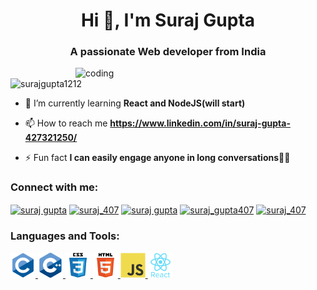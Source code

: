 <h1 align="center">Hi 👋, I'm Suraj Gupta</h1>
<h3 align="center">A passionate Web developer from India</h3>

<img align="right" alt="coding" width="400" src="https://cdn.dribbble.com/users/1019864/screenshots/3079099/codeloop.gif">

<p align="left"> <img src="https://komarev.com/ghpvc/?username=surajgupta1212&label=Profile%20views&color=0e75b6&style=flat" alt="surajgupta1212" /> </p>

- 🌱 I’m currently learning **React and NodeJS(will start)**

- 📫 How to reach me **https://www.linkedin.com/in/suraj-gupta-427321250/**

- ⚡ Fun fact **I can easily engage anyone in long conversations🤷‍♂️**

<h3 align="left">Connect with me:</h3>
<p align="left">
<a href="https://linkedin.com/in/suraj gupta" target="blank"><img align="center" src="https://raw.githubusercontent.com/rahuldkjain/github-profile-readme-generator/master/src/images/icons/Social/linked-in-alt.svg" alt="suraj gupta" height="30" width="40" /></a>
<a href="https://www.codechef.com/users/suraj_407" target="blank"><img align="center" src="https://cdn.jsdelivr.net/npm/simple-icons@3.1.0/icons/codechef.svg" alt="suraj_407" height="30" width="40" /></a>
<a href="https://www.hackerrank.com/suraj gupta" target="blank"><img align="center" src="https://raw.githubusercontent.com/rahuldkjain/github-profile-readme-generator/master/src/images/icons/Social/hackerrank.svg" alt="suraj gupta" height="30" width="40" /></a>
<a href="https://codeforces.com/profile/suraj_gupta407" target="blank"><img align="center" src="https://raw.githubusercontent.com/rahuldkjain/github-profile-readme-generator/master/src/images/icons/Social/codeforces.svg" alt="suraj_gupta407" height="30" width="40" /></a>
<a href="https://www.leetcode.com/suraj_407" target="blank"><img align="center" src="https://raw.githubusercontent.com/rahuldkjain/github-profile-readme-generator/master/src/images/icons/Social/leet-code.svg" alt="suraj_407" height="30" width="40" /></a>
</p>

<h3 align="left">Languages and Tools:</h3>
<p align="left"> <a href="https://www.cprogramming.com/" target="_blank" rel="noreferrer"> <img src="https://raw.githubusercontent.com/devicons/devicon/master/icons/c/c-original.svg" alt="c" width="40" height="40"/> </a> <a href="https://www.w3schools.com/cpp/" target="_blank" rel="noreferrer"> <img src="https://raw.githubusercontent.com/devicons/devicon/master/icons/cplusplus/cplusplus-original.svg" alt="cplusplus" width="40" height="40"/> </a> <a href="https://www.w3schools.com/css/" target="_blank" rel="noreferrer"> <img src="https://raw.githubusercontent.com/devicons/devicon/master/icons/css3/css3-original-wordmark.svg" alt="css3" width="40" height="40"/> </a> <a href="https://www.w3.org/html/" target="_blank" rel="noreferrer"> <img src="https://raw.githubusercontent.com/devicons/devicon/master/icons/html5/html5-original-wordmark.svg" alt="html5" width="40" height="40"/> </a> <a href="https://developer.mozilla.org/en-US/docs/Web/JavaScript" target="_blank" rel="noreferrer"> <img src="https://raw.githubusercontent.com/devicons/devicon/master/icons/javascript/javascript-original.svg" alt="javascript" width="40" height="40"/> </a> <a href="https://reactjs.org/" target="_blank" rel="noreferrer"> <img src="https://raw.githubusercontent.com/devicons/devicon/master/icons/react/react-original-wordmark.svg" alt="react" width="40" height="40"/> </a> </p>
